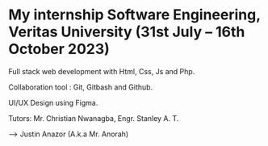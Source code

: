 # My internship Software Engineering, Veritas University (31st July – 16th October 2023)

Full stack web development with Html, Css, Js and Php.

Collaboration tool : Git, Gitbash and Github.

UI/UX Design using Figma.

Tutors: Mr. Christian Nwanagba, Engr. Stanley A. T.

--> Justin Anazor (A.k.a Mr. Anorah)
